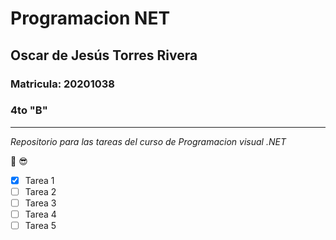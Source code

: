 # Programacion NET
## Oscar de Jesús Torres Rivera
### Matricula: 20201038
### 4to "B"

---
_Repositorio para las tareas del curso de Programacion visual .NET_

:cowboy_hat_face: :sunglasses:

- [x] Tarea 1
- [ ] Tarea 2
- [ ] Tarea 3
- [ ] Tarea 4
- [ ] Tarea 5
